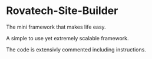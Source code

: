 # Rovatech-Site-Builder
The mini framework that makes life easy.

A simple to use yet extremely scalable framework.

The code is extensivly commented including instructions.
